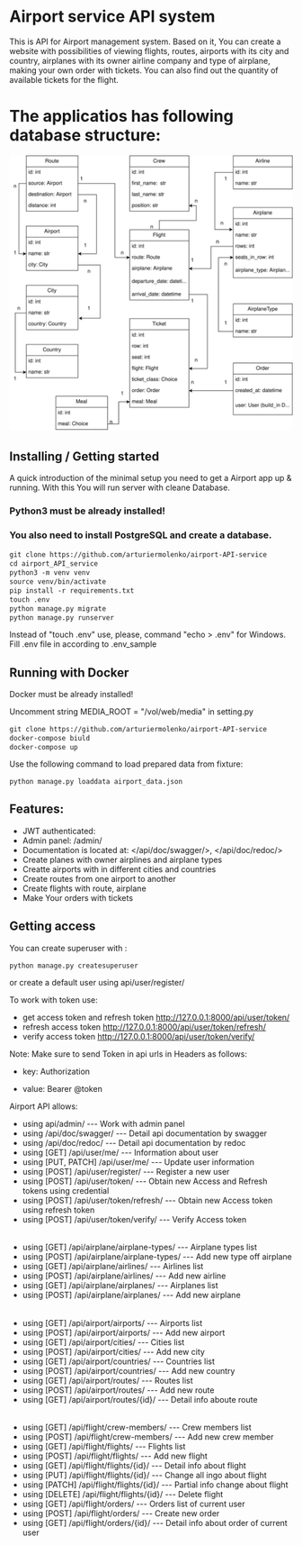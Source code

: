 # Airport service API system
This is API for Airport management system. Based on it, You can create a website with possibilities of viewing flights, routes, airports with its city and country, airplanes with its owner airline company and type of airplane, making your own order with tickets. You can also find out the quantity of available tickets for the flight.


# The applicatios has following database structure:
![ScreenShot](/schema.jpg)


## Installing / Getting started

A quick introduction of the minimal setup you need to get a Airport app up &
running. With this You will run server with cleane Database.

### Python3 must be already installed!

### You also need to install PostgreSQL and create a database.

```shell
git clone https://github.com/arturiermolenko/airport-API-service
cd airport_API_service
python3 -m venv venv 
source venv/bin/activate
pip install -r requirements.txt
touch .env
python manage.py migrate
python manage.py runserver
```
Instead of "touch .env" use, please, command "echo > .env" for Windows.
Fill .env file in according to .env_sample

## Running with Docker

Docker must be already installed!

Uncomment string MEDIA_ROOT = "/vol/web/media" in setting.py

```shell
git clone https://github.com/arturiermolenko/airport-API-service
docker-compose biuld
docker-compose up
```

Use the following command to load prepared data from fixture:
```shell
python manage.py loaddata airport_data.json
```


## Features:
- JWT authenticated:
- Admin panel: /admin/
- Documentation is located at: </api/doc/swagger/>, </api/doc/redoc/>
- Create planes with owner airplines and airplane types
- Creatte airports with in different cities and countries
- Create routes from one airport to another
- Create flights with route, airplane
- Make Your orders with tickets

## Getting access
You can create superuser with :
```shell
python manage.py createsuperuser
```
or create a default user using api/user/register/

To work with token use:

- get access token and refresh token http://127.0.0.1:8000/api/user/token/
- refresh access token http://127.0.0.1:8000/api/user/token/refresh/
- verify access token http://127.0.0.1:8000/api/user/token/verify/

Note: Make sure to send Token in api urls in Headers as follows:

- key: Authorization

- value: Bearer @token

Airport API allows:
- using api/admin/ --- Work with admin panel
- using /api/doc/swagger/ --- Detail api documentation by swagger
- using /api/doc/redoc/ --- Detail api documentation by redoc
- using [GET] /api/user/me/ --- Information about user
- using [PUT, PATCH] /api/user/me/ --- Update user information
- using [POST] /api/user/register/ --- Register a new user
- using [POST] /api/user/token/ --- Obtain new Access and Refresh tokens using credential
- using [POST] /api/user/token/refresh/ --- Obtain new Access token using refresh token
- using [POST] /api/user/token/verify/ --- Verify Access token
######
- using [GET] /api/airplane/airplane-types/ --- Airplane types list
- using [POST] /api/airplane/airplane-types/ --- Add new type off airplane
- using [GET] /api/airplane/airlines/ --- Airlines list
- using [POST] /api/airplane/airlines/ --- Add new airline
- using [GET] /api/airplane/airplanes/ --- Airplanes list
- using [POST] /api/airplane/airplanes/ --- Add new airplane
######
- using [GET] /api/airport/airports/ --- Airports list
- using [POST] /api/airport/airports/ --- Add new airport
- using [GET] /api/airport/cities/ --- Cities list
- using [POST] /api/airport/cities/ --- Add new city
- using [GET] /api/airport/countries/ --- Countries list
- using [POST] /api/airport/countries/ --- Add new country
- using [GET] /api/airport/routes/ --- Routes list
- using [POST] /api/airport/routes/ --- Add new route
- using [GET] /api/airport/routes/{id}/ --- Detail info aboute route
######
- using [GET] /api/flight/crew-members/ --- Crew members list
- using [POST] /api/flight/crew-members/ --- Add new crew member
- using [GET] /api/flight/flights/ --- Flights list
- using [POST] /api/flight/flights/ --- Add new flight
- using [GET] /api/flight/flights/{id}/ --- Detail info about flight
- using [PUT] /api/flight/flights/{id}/ --- Change all ingo about flight
- using [PATCH] /api/flight/flights/{id}/ --- Partial info change about flight
- using [DELETE] /api/flight/flights/{id}/ --- Delete flight
- using [GET] /api/flight/orders/ --- Orders list of current user
- using [POST] /api/flight/orders/ --- Create new order
- using [GET] /api/flight/orders/{id}/ --- Detail info about order of current user
